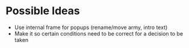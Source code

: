# Possible Ideas
- Use internal frame for popups (rename/move army, intro text)
- Make it so certain conditions need to be correct for a decision to be taken

